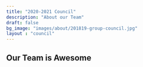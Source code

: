 ```yaml
---
title: "2020-2021 Council"
description: "About our Team"
draft: false
bg_image: "images/about/201819-group-council.jpg"
layout : "council"
---
```

## Our Team is Awesome